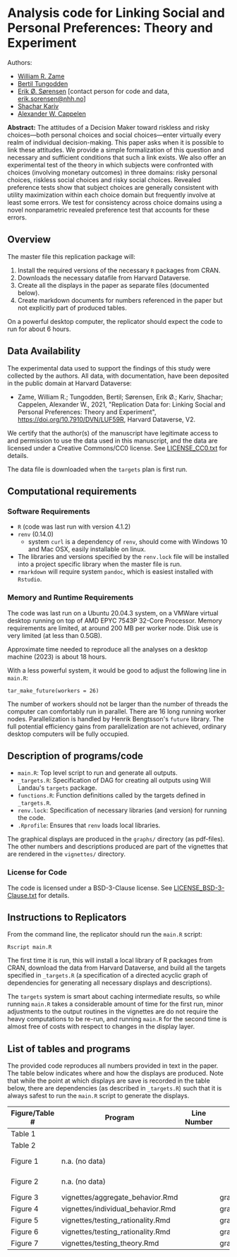 # Analysis code for **Linking Social and Personal Preferences: Theory and Experiment**

Authors: 

- [William R. Zame](http://www.econ.ucla.edu/zame/)
- [Bertil Tungodden](https://sites.google.com/view/bertiltungodden/home)
- [Erik Ø. Sørensen](https://www.statsokonomen.no/erik-o-sorensen-cv/) [contact person for code and data, erik.sorensen@nhh.no]
- [Shachar Kariv](https://eml.berkeley.edu//~kariv/)
- [Alexander W. Cappelen](https://sites.google.com/view/alexander-w-cappelen/home)

**Abstract:** The attitudes of a Decision Maker toward riskless and risky choices—both personal
choices and social choices—enter virtually every realm of individual decision-making.
This paper asks when it is possible to link these attitudes. We provide a simple formalization of this question and necessary and sufficient conditions that such a link exists.
We also offer an experimental test of the theory in which subjects were confronted
with choices (involving monetary outcomes) in three domains: risky personal choices,
riskless social choices and risky social choices. Revealed preference tests show that
subject choices are generally consistent with utility maximization within each choice
domain but frequently involve at least some errors. We test for consistency across
choice domains using a novel nonparametric revealed preference test that accounts for
these errors.



## Overview

The master file this replication package will:

1. Install the required versions of the necessary `R` packages from CRAN.
2. Downloads the necessary datafile from Harvard Dataverse.
3. Create all the displays in the paper as separate files (documented below).
4. Create markdown documents for numbers referenced in the paper but not explicitly part of produced tables.

On a powerful desktop computer, the replicator should expect the code to run for about 6 hours.

## Data Availability

The experimental data used to support the findings of this study were collected by the authors. All data, 
with documentation, have been deposited in the public domain at Harvard Dataverse:

- Zame, William R.; Tungodden, Bertil; Sørensen, Erik Ø.; Kariv, Shachar; Cappelen, Alexander W., 2021, "Replication Data for: Linking Social and Personal Preferences: Theory and Experiment", https://doi.org/10.7910/DVN/LUF59R, Harvard Dataverse, V2.

We certify that the author(s) of the manuscript have legitimate access to and permission to use the data used in this manuscript, and the data are licensed under a Creative Commons/CC0 license. See [LICENSE_CC0.txt](LICENSE_CC0.txt) for details.

The data file is downloaded when the `targets` plan is first run.


## Computational requirements


### Software Requirements


- `R` (code was last run with version 4.1.2)
- `renv` (0.14.0)
    - system `curl` is a dependency of `renv`, should come with Windows 10 and Mac OSX, easily installable on linux.
- The libraries and versions specified by the `renv.lock` file will be installed into a project specific library when the master file is run.
- `rmarkdown` will require system `pandoc`, which is easiest installed with `Rstudio`.


### Memory and Runtime Requirements


The code was last run on a Ubuntu 20.04.3 system, on a VMWare virtual desktop running on top of AMD EPYC 7543P 32-Core Processor. 
Memory requirements are limited, at around 200 MB per worker node. 
Disk use is very limited (at less than 0.5GB).

Approximate time needed to reproduce all the analyses on a desktop machine (2023) is about 18 hours.


With a less powerful system, it would be good to adjust the following line in `main.R`:

```
tar_make_future(workers = 26)
```

The number of workers should not be larger than the number of threads the computer can comfortably run in parallel. 
There are 16 long running worker nodes. 
Parallelization is handled by Henrik Bengtsson's `future` library. 
The full potential efficiency gains from parallelization are not achieved, ordinary 
desktop computers will be fully occupied.



## Description of programs/code

- `main.R`: Top level script to run and generate all outputs.
- `_targets.R`: Specification of DAG for creating all outputs using Will Landau's `targets` package.
- `functions.R`: Function definitions called by the targets defined in `_targets.R`.
- `renv.lock`: Specification of necessary libraries (and version) for running the code.
- `.Rprofile`: Ensures that `renv` loads local libraries.


The graphical displays are produced in the `graphs/` directory (as pdf-files).
The other numbers and descriptions produced are part of the vignettes that are rendered in the `vignettes/` directory.

### License for Code

The code is licensed under a BSD-3-Clause license. See [LICENSE_BSD-3-Clause.txt](LICENSE_BSD-3-Clause.txt) for details.

## Instructions to Replicators

From the command line, the replicator should run the `main.R` script:

```
Rscript main.R
```

The first time it is run, this will install a local library of R packages from CRAN, 
download the data from Harvard Dataverse, and build all the targets specified in `_targets.R` 
(a specification of a directed acyclic graph of dependencies for generating all
necessary displays and descriptions). 

The `targets` system is smart about
caching intermediate results, so while running `main.R` takes a considerable amount of 
time for the first run, minor adjustments to the output routines in the vignettes are 
do not require the heavy computations to be re-run, and running `main.R` for the second
time is almost free of costs with respect to changes in the display layer. 


## List of tables and programs


The provided code reproduces all numbers provided in text in the paper. 
The table below indicates where and how the displays are produced.
Note that while the point at which displays are save is recorded in the table below,
there are dependencies (as described in `_targets.R`) such that it is always safest 
to run the `main.R` script to generate the displays. 


| Figure/Table #    | Program                  |Line Number | Output file                      | Note                            |
|-------------------|--------------------------|-------------|----------------------------------|---------------------------------|
| Table 1           |            |             |                ||
| Table 2           |  |           |                         ||
| Figure 1          | n.a. (no data)           |             |                                  | (theoretical illustration)         |
| Figure 2          | n.a. (no data)           |             |                                  | (theoretical illustration)          |
| Figure 3          |vignettes/aggregate_behavior.Rmd      |             | graphs/aggregate_choices.pdf       |       |
| Figure 4          |vignettes/individual_behavior.Rmd |                | graphs/logprice_scatters.pdf | | 
| Figure 5          |vignettes/testing_rationality.Rmd |                | graphs/empirical_cceis.pdf | |
| Figure 6          |vignettes/testing_rationality.Rmd |                | graphs/empirical_cceis_and_Bronars.pdf  | |
| Figure 7          |vignettes/testing_theory.Rmd      |                | graphs/prop3_permutations.pdf | | 
